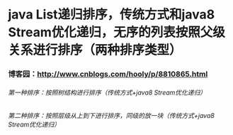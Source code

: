 # java List递归排序，传统方式和java8 Stream优化递归，无序的列表按照父级关系进行排序（两种排序类型）
### 博客园：http://www.cnblogs.com/hooly/p/8810865.html
###### 第一种排序：按照树结构进行排序（传统方式+java8 Stream优化递归）
###### 第二种排序：按照层级从上到下进行排序，同级的放一块（传统方式+java8 Stream优化递归）

